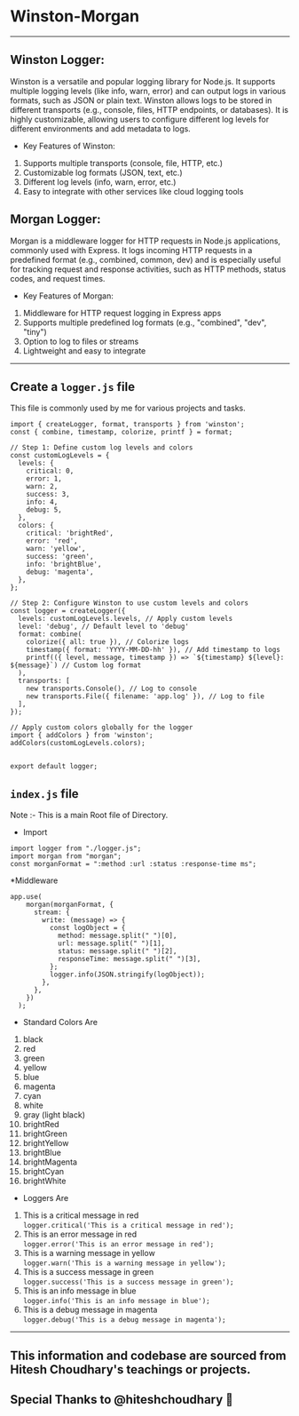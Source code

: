 # Winston-Morgan
----------------------------------

## Winston Logger:
Winston is a versatile and popular logging library for Node.js. It supports multiple logging levels (like info, warn, error) and can output logs in various formats, such as JSON or plain text. Winston allows logs to be stored in different transports (e.g., console, files, HTTP endpoints, or databases). It is highly customizable, allowing users to configure different log levels for different environments and add metadata to logs.

* Key Features of Winston:

1. Supports multiple transports (console, file, HTTP, etc.)<br>
2. Customizable log formats (JSON, text, etc.)<br>
3. Different log levels (info, warn, error, etc.)<br>
4. Easy to integrate with other services like cloud logging tools


## Morgan Logger:
Morgan is a middleware logger for HTTP requests in Node.js applications, commonly used with Express. It logs incoming HTTP requests in a predefined format (e.g., combined, common, dev) and is especially useful for tracking request and response activities, such as HTTP methods, status codes, and request times.

* Key Features of Morgan:
  
1. Middleware for HTTP request logging in Express apps<br>
2. Supports multiple predefined log formats (e.g., "combined", "dev", "tiny")
3. Option to log to files or streams <br>
4. Lightweight and easy to integrate

---------------------------------------------------------------------------------------------

## Create a ```logger.js``` file
This file is commonly used by me for various projects and tasks.

```
import { createLogger, format, transports } from 'winston';
const { combine, timestamp, colorize, printf } = format;

// Step 1: Define custom log levels and colors
const customLogLevels = {
  levels: {
    critical: 0,
    error: 1,
    warn: 2,
    success: 3,
    info: 4,
    debug: 5,
  },
  colors: {
    critical: 'brightRed',
    error: 'red',
    warn: 'yellow',
    success: 'green',  
    info: 'brightBlue',
    debug: 'magenta',
  },
};

// Step 2: Configure Winston to use custom levels and colors
const logger = createLogger({
  levels: customLogLevels.levels, // Apply custom levels
  level: 'debug', // Default level to 'debug'
  format: combine(
    colorize({ all: true }), // Colorize logs
    timestamp({ format: 'YYYY-MM-DD-hh' }), // Add timestamp to logs
    printf(({ level, message, timestamp }) => `${timestamp} ${level}: ${message}`) // Custom log format
  ),
  transports: [
    new transports.Console(), // Log to console
    new transports.File({ filename: 'app.log' }), // Log to file
  ],
});

// Apply custom colors globally for the logger
import { addColors } from 'winston';
addColors(customLogLevels.colors);


export default logger;
```
## ```index.js``` file 
Note :- This is a main Root file of Directory.

* Import 
```
import logger from "./logger.js";
import morgan from "morgan";
const morganFormat = ":method :url :status :response-time ms";
```

*Middleware
```
app.use(
    morgan(morganFormat, {
      stream: {
        write: (message) => {
          const logObject = {
            method: message.split(" ")[0],
            url: message.split(" ")[1],   
            status: message.split(" ")[2],
            responseTime: message.split(" ")[3],
          };
          logger.info(JSON.stringify(logObject));
        },
      },
    })
  );
```
* Standard Colors Are
1. black <br>
2. red <br>
3. green <br>
4. yellow <br>
5. blue <br>
6. magenta <br>
7. cyan <br>
8. white <br>
9. gray (light black) <br>
10. brightRed <br>
11. brightGreen <br>
12. brightYellow <br>
13. brightBlue <br>
14. brightMagenta <br>
15. brightCyan <br>
16. brightWhite

* Loggers Are
  
 1. This is a critical message in red<br>
```logger.critical('This is a critical message in red');```<br>
 2. This is an error message in red<br>
```logger.error('This is an error message in red');```<br>
 3. This is a warning message in yellow<br>
```logger.warn('This is a warning message in yellow');```<br>
 4. This is a success message in green<br>
```logger.success('This is a success message in green');```<br>
 5. This is an info message in blue<br>
```logger.info('This is an info message in blue');```<br>
 6. This is a debug message in magenta<br>
```logger.debug('This is a debug message in magenta');```<br>
-------------------------------------------------------------------------------

## This information and codebase are sourced from Hitesh Choudhary's teachings or projects.
## Special Thanks to @hiteshchoudhary 🤝
